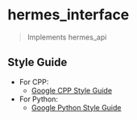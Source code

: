 # hermes_interface 
> Implements hermes_api

## Style Guide
* For CPP:
  + [Google CPP Style Guide](https://google.github.io/styleguide/cppguide.html)
* For Python:
  + [Google Python Style Guide](https://google.github.io/styleguide/pyguide.html) 
